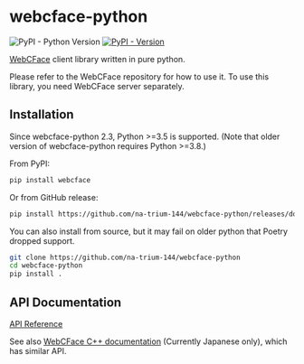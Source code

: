 # webcface-python

![PyPI - Python Version](https://img.shields.io/pypi/pyversions/webcface)
[![PyPI - Version](https://img.shields.io/pypi/v/webcface)](https://pypi.org/project/webcface/)

[WebCFace](https://github.com/na-trium-144/webcface) client library written in pure python.

Please refer to the WebCFace repository for how to use it. To use this library, you need WebCFace server separately.

## Installation

Since webcface-python 2.3, Python >=3.5 is supported.
(Note that older version of webcface-python requires Python >=3.8.)

From PyPI:

```sh
pip install webcface
```

Or from GitHub release:

```sh
pip install https://github.com/na-trium-144/webcface-python/releases/download/v2.2.0/webcface-2.2.0-py3-none-any.whl
```

You can also install from source, but it may fail on older python that Poetry dropped support.

```sh
git clone https://github.com/na-trium-144/webcface-python
cd webcface-python
pip install .
```

## API Documentation
[API Reference](https://na-trium-144.github.io/webcface-python/)

See also [WebCFace C++ documentation](https://na-trium-144.github.io/webcface/) (Currently Japanese only), which has similar API.
